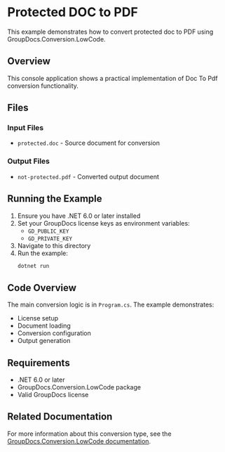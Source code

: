 # Protected DOC to PDF

This example demonstrates how to convert protected doc to PDF using GroupDocs.Conversion.LowCode.

## Overview

This console application shows a practical implementation of Doc To Pdf conversion functionality.

## Files

### Input Files
- `protected.doc` - Source document for conversion

### Output Files
- `not-protected.pdf` - Converted output document

## Running the Example

1. Ensure you have .NET 6.0 or later installed
2. Set your GroupDocs license keys as environment variables:
   - `GD_PUBLIC_KEY`
   - `GD_PRIVATE_KEY`
3. Navigate to this directory
4. Run the example:
   ```bash
   dotnet run
   ```

## Code Overview

The main conversion logic is in `Program.cs`. The example demonstrates:
- License setup
- Document loading
- Conversion configuration
- Output generation

## Requirements

- .NET 6.0 or later
- GroupDocs.Conversion.LowCode package
- Valid GroupDocs license

## Related Documentation

For more information about this conversion type, see the [GroupDocs.Conversion.LowCode documentation](https://docs.groupdocs.net/conversion/developer-guide/using-doc-to-pdf-converter/).
